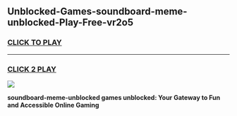 
## Unblocked-Games-soundboard-meme-unblocked-Play-Free-vr2o5
<h3>
<a href="https://premium76.site?title=soundboard-meme-unblocked&ref=21A">CLICK TO PLAY</a></h3>
<hr>

<h3>
<a href="https://premium76.site?title=soundboard-meme-unblocked&ref=21A">CLICK 2 PLAY</a>
  
</h3>

<a href="https://premium76.site?title=soundboard-meme-unblocked&ref=21A"><img src="https://clearcache.store/games.png"></a>


**soundboard-meme-unblocked games unblocked: Your Gateway to Fun and Accessible Online Gaming**
